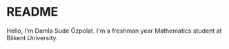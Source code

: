 # README
Hello, I'm Damla Sude Özpolat. I'm a freshman year Mathematics student at Bilkent University.
